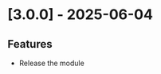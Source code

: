 <a name="3.0.0"></a>
# [3.0.0] - 2025-06-04

## Features

- Release the module


[Unreleased]: https://github.com/nice-devone/nice-cxone-mobile-guide-utility-ios/compare/3.0.0...HEAD